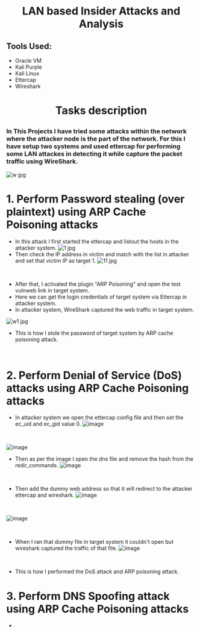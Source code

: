 # <p align="center"> LAN based Insider Attacks and Analysis </p>
## Tools Used:
- Oracle VM
- Kali Purple
- Kali Linux
- Ettercap  
- Wireshark

# <p align="center"> Tasks description </p>
### In This Projects I have tried some attacks within the network where the attacker node is the part of the network. For this I have setup two systems and used ettercap for performing some LAN attackes in detecting it while capture the packet traffic using WireShark.
![w jpg](https://user-images.githubusercontent.com/67452535/228026749-f9485da9-823a-4544-91ee-980df103aac5.png)


# 1. Perform Password stealing (over plaintext) using ARP Cache Poisoning attacks
- In this attack I first started the ettercap and listout the hosts in the attacker system.
          ![1 jpg](https://user-images.githubusercontent.com/67452535/228023569-c95fda76-5559-44b3-92ca-c8d03f760022.png)
          <br/>
- Then check the IP address in victim and match with the list in attacker and set that victim IP as target 1.
![11 jpg](https://user-images.githubusercontent.com/67452535/228024577-795c4711-5284-420d-902a-0bd8fc3f14df.png)
<br/>

- After that, I activated the plugin "ARP Poisoning" and open the test vulnweb link in target system.
- Here we can get the login credentials of target system via Ettercap in attacker system.
- In attacker system, WireShark captured the web traffic in target system.

![w1 jpg](https://user-images.githubusercontent.com/67452535/228026297-f6ffa1e7-c4c8-4ba9-a72d-fd8fc1ad5cb1.png)
<br/>
- This is how I stole the password of target system by ARP cache poisoning attack.

<br/>

# 2. Perform Denial of Service (DoS) attacks using ARP Cache Poisoning attacks
- In attacker system we open the ettercap config file and then set the ec_uid and ec_gid value 0.
![image](https://user-images.githubusercontent.com/67452535/228027651-2753264e-3e11-41db-9814-5887a908a4e2.png)
<br/>

![image](https://user-images.githubusercontent.com/67452535/228027765-2b914e5f-4650-4acf-8342-9db065d93605.png)
<br/>

- Then as per the image I open the dns file and remove the hash from the redir_commands.
![image](https://user-images.githubusercontent.com/67452535/228028049-fe4c09c6-10d7-4485-811f-1d029021be7a.png)
<br/>

- Then add the dummy web address so that it will redirect to the attacker ettercap and wireshark.
![image](https://user-images.githubusercontent.com/67452535/228028496-1e0a3580-13aa-497a-ad0e-5e791cdc1601.png)

<br/>

![image](https://user-images.githubusercontent.com/67452535/228028568-2aca5e7c-85bc-4012-bfb8-11e172cdc2bd.png)

<br/>

- When I ran that dummy file in target system it couldn't open but wireshark captured the traffic of that file.
![image](https://user-images.githubusercontent.com/67452535/228028996-919b7331-8710-4b2e-b59b-6139c2afa8b0.png)

<br/>

- This is how I performed the DoS attack and ARP poisoning attack.

# 3. Perform DNS Spoofing attack using ARP Cache Poisoning attacks
- 

